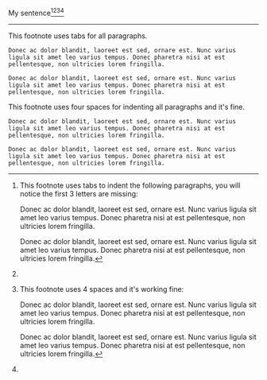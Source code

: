 My sentence[^1][^2][^3][^4]

---

[^1]: This footnote uses tabs to indent the following paragraphs, you will notice the first 3 letters are missing:

	Donec ac dolor blandit, laoreet est sed, ornare est. Nunc varius ligula sit amet leo varius tempus. Donec pharetra nisi at est pellentesque, non ultricies lorem fringilla.

	Donec ac dolor blandit, laoreet est sed, ornare est. Nunc varius ligula sit amet leo varius tempus. Donec pharetra nisi at est pellentesque, non ultricies lorem fringilla.

[^2]:
This footnote uses tabs for all paragraphs.

	Donec ac dolor blandit, laoreet est sed, ornare est. Nunc varius ligula sit amet leo varius tempus. Donec pharetra nisi at est pellentesque, non ultricies lorem fringilla.

	Donec ac dolor blandit, laoreet est sed, ornare est. Nunc varius ligula sit amet leo varius tempus. Donec pharetra nisi at est pellentesque, non ultricies lorem fringilla.

[^3]: This footnote uses 4 spaces and it's working fine:

    Donec ac dolor blandit, laoreet est sed, ornare est. Nunc varius ligula sit amet leo varius tempus. Donec pharetra nisi at est pellentesque, non ultricies lorem fringilla.

    Donec ac dolor blandit, laoreet est sed, ornare est. Nunc varius ligula sit amet leo varius tempus. Donec pharetra nisi at est pellentesque, non ultricies lorem fringilla.


[^4]:
This footnote uses four spaces for indenting all paragraphs and it's fine.

    Donec ac dolor blandit, laoreet est sed, ornare est. Nunc varius ligula sit amet leo varius tempus. Donec pharetra nisi at est pellentesque, non ultricies lorem fringilla.

    Donec ac dolor blandit, laoreet est sed, ornare est. Nunc varius ligula sit amet leo varius tempus. Donec pharetra nisi at est pellentesque, non ultricies lorem fringilla.

